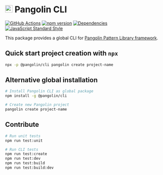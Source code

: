 # <img alt="" src="https://cdn.jsdelivr.net/gh/pangolinjs/brand@master/icon/icon.svg" width="24"> Pangolin CLI

[![GitHub Actions][actions-image]][actions-url]
[![npm version][npm-image]][npm-url]
[![Dependencies][dependencies-image]][dependencies-url]
[![JavaScript Standard Style][standard-image]][standard-url]

This package provides a global CLI for [Pangolin Pattern Library framework](https://pangolinjs.org).

## Quick start project creation with `npx`

```bash
npx -p @pangolin/cli pangolin create project-name
```

## Alternative global installation

```bash
# Install Pangolin CLI as global package
npm install -g @pangolin/cli

# Create new Pangolin project
pangolin create project-name
```

## Contribute

```bash
# Run unit tests
npm run test:unit

# Run CLI tests
npm run test:create
npm run test:dev
npm run test:build
npm run test:build:dev
```

[actions-image]: https://wdp9fww0r9.execute-api.us-west-2.amazonaws.com/production/badge/pangolinjs/cli?style=flat-square
[actions-url]: https://github.com/pangolinjs/cli/actions

[npm-image]: https://img.shields.io/npm/v/@pangolin/cli.svg?style=flat-square&logo=npm
[npm-url]: https://www.npmjs.com/package/@pangolin/cli

[dependencies-image]: https://img.shields.io/david/pangolinjs/cli.svg?style=flat-square
[dependencies-url]: https://www.npmjs.com/package/@pangolin/cli?activeTab=dependencies

[standard-image]: https://img.shields.io/badge/Code_Style-Standard-brightgreen.svg?style=flat-square&logo=javascript&logoColor=white
[standard-url]: https://standardjs.com
